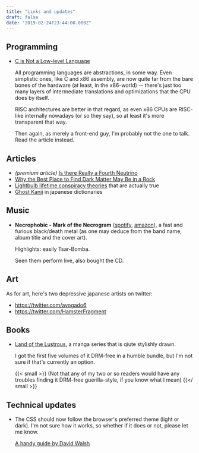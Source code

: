```yaml
---
title: "Links and updates"
draft: false
date: "2019-02-24T23:44:00.000Z"
---
```


## Programming

- [C is Not a Low-level Language](https://queue.acm.org/detail.cfm?id=3212479)

  All programming languages are abstractions, in some way.
  Even simplistic ones, like C and x86 assembly, are now quite far from the bare bones of the hardware (at least, in the x86-world) -- there's just too many layers of intermediate translations and optimizations that the CPU does by itself.

  RISC architectures are better in that regard, as even x86 CPUs are RISC-like internally nowadays (or so they say), so at least it's more transparent that way.

  Then again, as merely a front-end guy, I'm probably not the one to talk.
  Read the article instead.

## Articles

- *(premium article)* [Is there Really a Fourth Neutrino](https://medium.com/starts-with-a-bang/is-there-really-a-fourth-neutrino-out-there-in-the-universe-6fa8ff7f1e78)
- [Why the Best Place to Find Dark Matter May Be in a Rock](https://www.quantamagazine.org/why-the-best-place-to-find-dark-matter-may-be-in-a-rock-20190107/)
- [Lightbulb lifetime conspiracy theories](https://hackaday.com/2019/02/05/what-happened-to-the-100000-hour-led-bulbs/) that are actually true
- [Ghost Kanji](https://www.japantimes.co.jp/life/2018/10/29/language/ghost-kanji-lurk-japanese-lexicon/) in japanese dictionaries

## Music

- **Necrophobic - Mark of the Necrogram** ([spotify](https://open.spotify.com/album/1qQg28aoo5RjtdcYBba0T2), [amazon](https://www.amazon.de/Mark-Necrogram-Standard-CD-Jewelcase/dp/B0787GMCDR)), a fast and furious black/death metal (as one may deduce from the band name, album title and the cover art).

  Highlights: easily Tsar-Bomba.

  Seen them perform live, also bought the CD.

## Art

As for art, here's two depressive japanese artists on twitter:

- https://twitter.com/avogado6
- https://twitter.com/HamsterFragment

## Books

- [Land of the Lustrous](https://kodanshacomics.com/series/land-of-the-lustrous/), a manga series that is qiute stylishly drawn.

  I got the first five volumes of it DRM-free in a humble bundle, but I'm not sure if that's currently an option.

  {{< small >}}
    (Not that any of my two or so readers would have any troubles finding it DRM-free guerilla-style, if you know what I mean)
  {{</ small >}}

## Technical updates

- The CSS should now follow the browser's preferred theme (light or dark).
  I'm not sure how it works, so whether if it does or not, please let me know.

  [A handy guide by David Walsh](https://davidwalsh.name/prefers-color-scheme)
